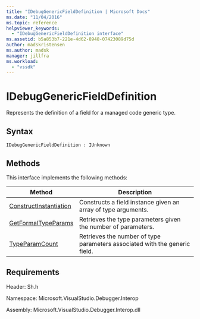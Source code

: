 ```yaml
---
title: "IDebugGenericFieldDefinition | Microsoft Docs"
ms.date: "11/04/2016"
ms.topic: reference
helpviewer_keywords:
  - "IDebugGenericFieldDefinition interface"
ms.assetid: b5a853b7-221e-4d62-8948-07423089d75d
author: madskristensen
ms.author: madsk
manager: jillfra
ms.workload:
  - "vssdk"
---
```

# IDebugGenericFieldDefinition
Represents the definition of a field for a managed code generic type.

## Syntax

```
IDebugGenericFieldDefinition : IUnknown
```

## Methods
 This interface implements the following methods:

|Method|Description|
|------------|-----------------|
|[ConstructInstantiation](../../../extensibility/debugger/reference/idebuggenericfielddefinition-constructinstantiation.md)|Constructs a field instance given an array of type arguments.|
|[GetFormalTypeParams](../../../extensibility/debugger/reference/idebuggenericfielddefinition-getformaltypeparams.md)|Retrieves the type parameters given the number of parameters.|
|[TypeParamCount](../../../extensibility/debugger/reference/idebuggenericfielddefinition-typeparamcount.md)|Retrieves the number of type parameters associated with the generic field.|

## Requirements
 Header: Sh.h

 Namespace: Microsoft.VisualStudio.Debugger.Interop

 Assembly: Microsoft.VisualStudio.Debugger.Interop.dll